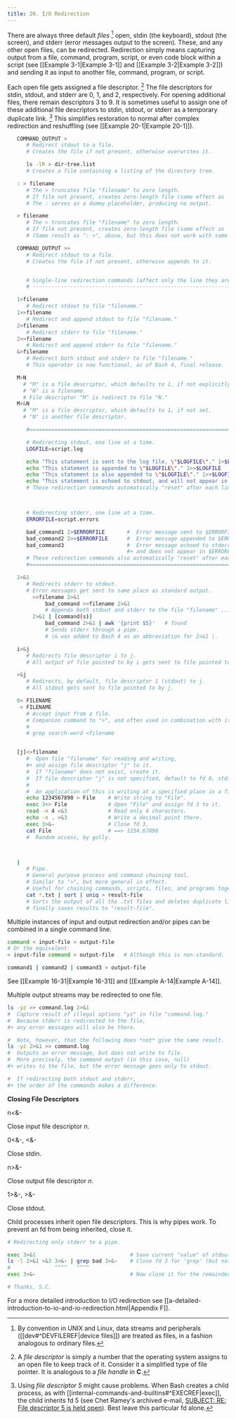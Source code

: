 ```yaml
---
title: 20. I/O Redirection
---
```



There are always three default _files_ [^1] open, stdin (the keyboard), stdout (the screen), and stderr (error messages output to the screen). These, and any other open files, can be redirected. Redirection simply means capturing output from a file, command, program, script, or even code block within a script (see [[Example 3-1|Example 3-1]] and [[Example 3-2|Example 3-2]]) and sending it as input to another file, command, program, or script.

Each open file gets assigned a file descriptor. [^2] The file descriptors for stdin, stdout, and stderr are 0, 1, and 2, respectively. For opening additional files, there remain descriptors 3 to 9. It is sometimes useful to assign one of these additional file descriptors to stdin, stdout, or stderr as a temporary duplicate link. [^3] This simplifies restoration to normal after complex redirection and reshuffling (see [[Example 20-1|Example 20-1]]).

```bash
   COMMAND_OUTPUT >
      # Redirect stdout to a file.
      # Creates the file if not present, otherwise overwrites it.

      ls -lR > dir-tree.list
      # Creates a file containing a listing of the directory tree.

   : > filename
      # The > truncates file "filename" to zero length.
      # If file not present, creates zero-length file (same effect as 'touch').
      # The : serves as a dummy placeholder, producing no output.

   > filename    
      # The > truncates file "filename" to zero length.
      # If file not present, creates zero-length file (same effect as 'touch').
      # (Same result as ": >", above, but this does not work with some shells.)

   COMMAND_OUTPUT >>
      # Redirect stdout to a file.
      # Creates the file if not present, otherwise appends to it.


      # Single-line redirection commands (affect only the line they are on):
      # --------------------------------------------------------------------

   1>filename
      # Redirect stdout to file "filename."
   1>>filename
      # Redirect and append stdout to file "filename."
   2>filename
      # Redirect stderr to file "filename."
   2>>filename
      # Redirect and append stderr to file "filename."
   &>filename
      # Redirect both stdout and stderr to file "filename."
      # This operator is now functional, as of Bash 4, final release.

   M>N
     # "M" is a file descriptor, which defaults to 1, if not explicitly set.
     # "N" is a filename.
     # File descriptor "M" is redirect to file "N."
   M>&N
     # "M" is a file descriptor, which defaults to 1, if not set.
     # "N" is another file descriptor.

      #==============================================================================

      # Redirecting stdout, one line at a time.
      LOGFILE=script.log

      echo "This statement is sent to the log file, \"$LOGFILE\"." 1>$LOGFILE
      echo "This statement is appended to \"$LOGFILE\"." 1>>$LOGFILE
      echo "This statement is also appended to \"$LOGFILE\"." 1>>$LOGFILE
      echo "This statement is echoed to stdout, and will not appear in \"$LOGFILE\"."
      # These redirection commands automatically "reset" after each line.



      # Redirecting stderr, one line at a time.
      ERRORFILE=script.errors

      bad_command1 2>$ERRORFILE       #  Error message sent to $ERRORFILE.
      bad_command2 2>>$ERRORFILE      #  Error message appended to $ERRORFILE.
      bad_command3                    #  Error message echoed to stderr,
                                      #+ and does not appear in $ERRORFILE.
      # These redirection commands also automatically "reset" after each line.
      #=======================================================================
```

```bash
   2>&1
      # Redirects stderr to stdout.
      # Error messages get sent to same place as standard output.
        >>filename 2>&1
            bad_command >>filename 2>&1
            # Appends both stdout and stderr to the file "filename" ...
        2>&1 | [command(s)]
            bad_command 2>&1 | awk '{print $5}'   # found
            # Sends stderr through a pipe.
            # |& was added to Bash 4 as an abbreviation for 2>&1 |.

   i>&j
      # Redirects file descriptor i to j.
      # All output of file pointed to by i gets sent to file pointed to by j.

   >&j
      # Redirects, by default, file descriptor 1 (stdout) to j.
      # All stdout gets sent to file pointed to by j.
```

```bash
   0< FILENAME
    < FILENAME
      # Accept input from a file.
      # Companion command to ">", and often used in combination with it.
      #
      # grep search-word <filename


   [j]<>filename
      #  Open file "filename" for reading and writing,
      #+ and assign file descriptor "j" to it.
      #  If "filename" does not exist, create it.
      #  If file descriptor "j" is not specified, default to fd 0, stdin.
      #
      #  An application of this is writing at a specified place in a file. 
      echo 1234567890 > File    # Write string to "File".
      exec 3<> File             # Open "File" and assign fd 3 to it.
      read -n 4 <&3             # Read only 4 characters.
      echo -n . >&3             # Write a decimal point there.
      exec 3>&-                 # Close fd 3.
      cat File                  # ==> 1234.67890
      #  Random access, by golly.



   |
      # Pipe.
      # General purpose process and command chaining tool.
      # Similar to ">", but more general in effect.
      # Useful for chaining commands, scripts, files, and programs together.
      cat *.txt | sort | uniq > result-file
      # Sorts the output of all the .txt files and deletes duplicate lines,
      # finally saves results to "result-file".
```

Multiple instances of input and output redirection and/or pipes can be combined in a single command line.

```bash
command < input-file > output-file
# Or the equivalent:
< input-file command > output-file   # Although this is non-standard.

command1 | command2 | command3 > output-file
```

See [[Example 16-31|Example 16-31]] and [[Example A-14|Example A-14]].

Multiple output streams may be redirected to one file.

```bash
ls -yz >> command.log 2>&1
#  Capture result of illegal options "yz" in file "command.log."
#  Because stderr is redirected to the file,
#+ any error messages will also be there.

#  Note, however, that the following does *not* give the same result.
ls -yz 2>&1 >> command.log
#  Outputs an error message, but does not write to file.
#  More precisely, the command output (in this case, null)
#+ writes to the file, but the error message goes only to stdout.

#  If redirecting both stdout and stderr,
#+ the order of the commands makes a difference.
```

**Closing File Descriptors**

n<&-

Close input file descriptor _n_.

0<&-, <&-

Close stdin.

n>&-

Close output file descriptor _n_.

1>&-, >&-

Close stdout.

Child processes inherit open file descriptors. This is why pipes work. To prevent an fd from being inherited, close it.

```bash
# Redirecting only stderr to a pipe.

exec 3>&1                              # Save current "value" of stdout.
ls -l 2>&1 >&3 3>&- | grep bad 3>&-    # Close fd 3 for 'grep' (but not 'ls').
#              ^^^^   ^^^^
exec 3>&-                              # Now close it for the remainder of the script.

# Thanks, S.C.
```

For a more detailed introduction to I/O redirection see [[a-detailed-introduction-to-io-and-io-redirection.html|Appendix F]].

[^1]: By convention in UNIX and Linux, data streams and peripherals ([[dev#^DEVFILEREF|device files]]) are treated as files, in a fashion analogous to ordinary files.

[^2]: A _file descriptor_ is simply a number that the operating system assigns to an open file to keep track of it. Consider it a simplified type of file pointer. It is analogous to a _file handle_ in **C**.

[^3]: Using _file descriptor 5_ might cause problems. When Bash creates a child process, as with [[internal-commands-and-builtins#^EXECREF|exec]], the child inherits fd 5 (see Chet Ramey's archived e-mail, [SUBJECT: RE: File descriptor 5 is held open](http://groups.google.com/group/gnu.bash.bug/browse_thread/thread/13955daafded3b5c/18c17050087f9f37)). Best leave this particular fd alone.
